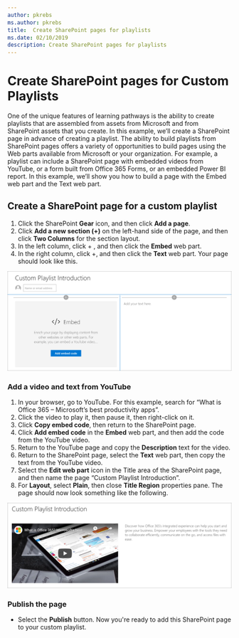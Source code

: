 ```yaml
---
author: pkrebs
ms.author: pkrebs
title:  Create SharePoint pages for playlists
ms.date: 02/10/2019
description: Create SharePoint pages for playlists
---
```


# Create SharePoint pages for Custom Playlists

One of the unique features of learning pathways is the ability to create playlists that are assembled from assets from Microsoft and from SharePoint assets that you create. In this example, we’ll create a SharePoint page in advance of creating a playlist. The ability to build playlists from SharePoint pages offers a variety of opportunities to build pages using the Web parts available from Microsoft or your organization. For example, a playlist can include a SharePoint page with embedded videos from YouTube, or a form built from Office 365 Forms, or an embedded Power BI report. In this example, we’ll show you how to build a page with the Embed web part and the Text web part.  

## Create a SharePoint page for a custom playlist

1. Click the SharePoint **Gear** icon, and then click **Add a page**.
2. Click **Add a new section (+)** on the left-hand side of the page, and then click **Two Columns** for the section layout.
3. In the left column, click + , and then click the **Embed** web part. 
4. In the right column, click +, and then click the **Text** web part. Your page should look like this.

![cg-pagenewstart.png](media/cg-pagenewstart.png)

### Add a video and text from YouTube

1. In your browser, go to YouTube. For this example, search for “What is Office 365 – Microsoft’s best productivity apps”.
2. Click the video to play it, then pause it, then right-click on it. 
3. Click **Copy embed code**, then return to the SharePoint page. 
4. Click **Add embed code** in the **Embed** web part, and then add the code from the YouTube video.
5. Return to the YouTube page and copy the **Description** text for the video. 
6. Return to the SharePoint page, select the **Text** web part, then copy the text from the YouTube video.
7. Select the **Edit web part** icon  in the Title area of the SharePoint page, and then name the page “Custom Playlist Introduction”. 
8. For **Layout**, select **Plain**, then close **Title Region** properties pane. The page should now look something like the following. 

![cg-pagenewfinish.png](media/cg-pagenewfinish.png)

### Publish the page

- Select the **Publish** button. Now you're ready to add this SharePoint page to your custom playlist. 